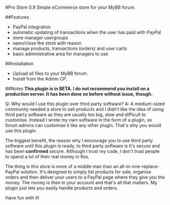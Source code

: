 #Pro Store 0.9
Simple eCommerce store for your MyBB forum.

##Features
- PayPal integration
- automatic updating of transactions when the user has paid with PayPal
- store manager usergroups
- open/close the store with reason
- manage products, transactions (orders) and user carts
- basic administrative area for managers to use

##Installation
- Upload all files to your MyBB forum. 
- Install from the Admin CP.
 
##Notes
**This plugin is in BETA. I do not recommend you install on a production server. It has been done so before without issue, though.**

Q: Why would I use this plugin over third party software?
A: A medium-sized community needed a store to sell products and I didn't like the idea of using third party software as they are usually too big, slow and difficult to customise. Instead I wrote my own software in the form of a plugin, so forum admins can customise it like any other plugin. That's why you would use this plugin.

The biggest benefit, the reason why I encourage you to use third party software until this plugin is ready, to third party software is it's secure and has been **confirmed** secure. Although I trust my code, I don't trust people to spend a lot of their real money in this.

The thing is this store is more of a middle man than an all-in-one-replace-PayPal solution. It's designed to simply list products for sale, organise orders and then deliver your users to a PayPal page where they give you the money. The money is then in your account and that's all that matters. My plugin just lets you easily handle products and orders.

Have fun with it!